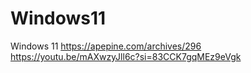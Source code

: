 # Windows11
Windows 11
https://apepine.com/archives/296
https://youtu.be/mAXwzyJll6c?si=83CCK7gqMEz9eVgk
